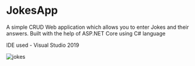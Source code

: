 # JokesApp
A simple CRUD Web application which allows you to enter Jokes and their answers. Built with the help of ASP.NET Core using C# language

IDE used - Visual Studio 2019

![jokes](https://user-images.githubusercontent.com/47186806/116759086-67edd700-aa09-11eb-8863-54e366d41a11.PNG)
